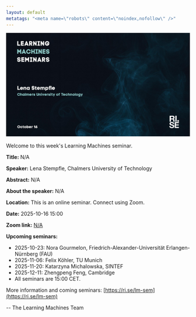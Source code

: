 ```yaml
---
layout: default
metatags: "<meta name=\"robots\" content=\"noindex,nofollow\" />"
---
```

<img src="/lm/2025-10-16-youtube-thumbnail-lena-stempfle.jpg" />
 
Welcome to this week's Learning Machines seminar.

**Title:** N/A

**Speaker:** Lena Stempfle, Chalmers University of Technology

**Abstract:** N/A

**About the speaker:** N/A

**Location:** This is an online seminar. Connect using Zoom.

**Date:** 2025-10-16 15:00

**Zoom link:** [N/A](N/A)

**Upcoming seminars:**

* 2025-10-23: Nora Gourmelon, Friedrich-Alexander-Universität Erlangen-Nürnberg (FAU)
* 2025-11-06: Felix Köhler, TU Munich
* 2025-11-20: Katarzyna Michalowska, SINTEF
* 2025-12-11: Zhengpeng Feng, Cambridge
* All seminars are 15:00 CET.

More information and coming seminars: [https://ri.se/lm-sem](https://ri.se/lm-sem)

-- The Learning Machines Team

